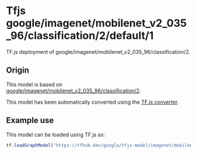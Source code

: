 # Tfjs google/imagenet/mobilenet_v2_035_96/classification/2/default/1
TF.js deployment of google/imagenet/mobilenet_v2_035_96/classification/2.

<!-- parent-model: google/imagenet/mobilenet_v2_035_96/classification/2 -->

## Origin

This model is based on [google/imagenet/mobilenet_v2_035_96/classification/2](https://tfhub.dev/google/imagenet/mobilenet_v2_035_96/classification/2).

This model has been automatically converted using the [TF.js converter](https://github.com/tensorflow/tfjs/tree/master/tfjs-converter).

## Example use
This model can be loaded using TF.js as:

```javascript
tf.loadGraphModel("https://tfhub.dev/google/tfjs-model/imagenet/mobilenet_v2_035_96/classification/2/default/1", { fromTFHub: true })
```

